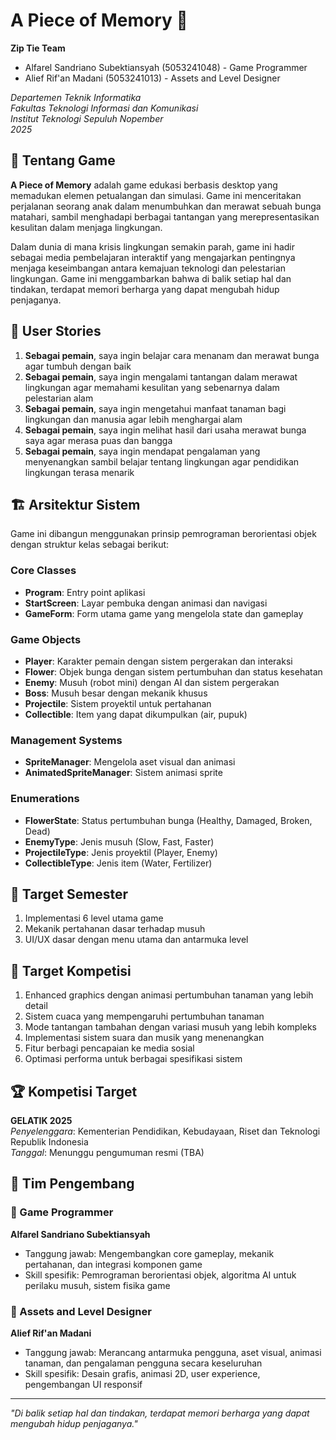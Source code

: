 # A Piece of Memory 🌻

**Zip Tie Team**
- Alfarel Sandriano Subektiansyah (5053241048) - Game Programmer
- Alief Rif'an Madani (5053241013) - Assets and Level Designer

*Departemen Teknik Informatika*  
*Fakultas Teknologi Informasi dan Komunikasi*  
*Institut Teknologi Sepuluh Nopember*  
*2025*

## 📖 Tentang Game

**A Piece of Memory** adalah game edukasi berbasis desktop yang memadukan elemen petualangan dan simulasi. Game ini menceritakan perjalanan seorang anak dalam menumbuhkan dan merawat sebuah bunga matahari, sambil menghadapi berbagai tantangan yang merepresentasikan kesulitan dalam menjaga lingkungan.

Dalam dunia di mana krisis lingkungan semakin parah, game ini hadir sebagai media pembelajaran interaktif yang mengajarkan pentingnya menjaga keseimbangan antara kemajuan teknologi dan pelestarian lingkungan. Game ini menggambarkan bahwa di balik setiap hal dan tindakan, terdapat memori berharga yang dapat mengubah hidup penjaganya.

## 🎯 User Stories

1. **Sebagai pemain**, saya ingin belajar cara menanam dan merawat bunga agar tumbuh dengan baik
2. **Sebagai pemain**, saya ingin mengalami tantangan dalam merawat lingkungan agar memahami kesulitan yang sebenarnya dalam pelestarian alam
3. **Sebagai pemain**, saya ingin mengetahui manfaat tanaman bagi lingkungan dan manusia agar lebih menghargai alam
4. **Sebagai pemain**, saya ingin melihat hasil dari usaha merawat bunga saya agar merasa puas dan bangga
5. **Sebagai pemain**, saya ingin mendapat pengalaman yang menyenangkan sambil belajar tentang lingkungan agar pendidikan lingkungan terasa menarik


## 🏗️ Arsitektur Sistem

Game ini dibangun menggunakan prinsip pemrograman berorientasi objek dengan struktur kelas sebagai berikut:

### Core Classes
- **Program**: Entry point aplikasi
- **StartScreen**: Layar pembuka dengan animasi dan navigasi
- **GameForm**: Form utama game yang mengelola state dan gameplay

### Game Objects
- **Player**: Karakter pemain dengan sistem pergerakan dan interaksi
- **Flower**: Objek bunga dengan sistem pertumbuhan dan status kesehatan
- **Enemy**: Musuh (robot mini) dengan AI dan sistem pergerakan
- **Boss**: Musuh besar dengan mekanik khusus
- **Projectile**: Sistem proyektil untuk pertahanan
- **Collectible**: Item yang dapat dikumpulkan (air, pupuk)

### Management Systems
- **SpriteManager**: Mengelola aset visual dan animasi
- **AnimatedSpriteManager**: Sistem animasi sprite

### Enumerations
- **FlowerState**: Status pertumbuhan bunga (Healthy, Damaged, Broken, Dead)
- **EnemyType**: Jenis musuh (Slow, Fast, Faster)
- **ProjectileType**: Jenis proyektil (Player, Enemy)
- **CollectibleType**: Jenis item (Water, Fertilizer)

## 🎯 Target Semester

1. Implementasi 6 level utama game
2. Mekanik pertahanan dasar terhadap musuh
3. UI/UX dasar dengan menu utama dan antarmuka level

## 🚀 Target Kompetisi

1. Enhanced graphics dengan animasi pertumbuhan tanaman yang lebih detail
2. Sistem cuaca yang mempengaruhi pertumbuhan tanaman
3. Mode tantangan tambahan dengan variasi musuh yang lebih kompleks
4. Implementasi sistem suara dan musik yang menenangkan
5. Fitur berbagi pencapaian ke media sosial
6. Optimasi performa untuk berbagai spesifikasi sistem

## 🏆 Kompetisi Target

**GELATIK 2025**  
*Penyelenggara*: Kementerian Pendidikan, Kebudayaan, Riset dan Teknologi Republik Indonesia  
*Tanggal*: Menunggu pengumuman resmi (TBA)

## 👥 Tim Pengembang

### 🔧 Game Programmer
**Alfarel Sandriano Subektiansyah**
- Tanggung jawab: Mengembangkan core gameplay, mekanik pertahanan, dan integrasi komponen game
- Skill spesifik: Pemrograman berorientasi objek, algoritma AI untuk perilaku musuh, sistem fisika game

### 🎨 Assets and Level Designer  
**Alief Rif'an Madani**
- Tanggung jawab: Merancang antarmuka pengguna, aset visual, animasi tanaman, dan pengalaman pengguna secara keseluruhan
- Skill spesifik: Desain grafis, animasi 2D, user experience, pengembangan UI responsif

---

*"Di balik setiap hal dan tindakan, terdapat memori berharga yang dapat mengubah hidup penjaganya."*